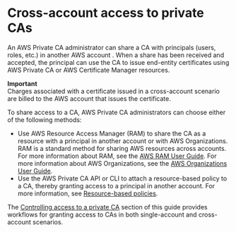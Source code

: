 # Cross\-account access to private CAs<a name="pca-resource-sharing"></a>

An AWS Private CA administrator can share a CA with principals \(users, roles, etc\.\) in another AWS account \. When a share has been received and accepted, the principal can use the CA to issue end\-entity certificates using AWS Private CA or AWS Certificate Manager resources\.

**Important**  
Charges associated with a certificate issued in a cross\-account scenario are billed to the AWS account that issues the certificate\.

To share access to a CA, AWS Private CA administrators can choose either of the following methods:
+ Use AWS Resource Access Manager \(RAM\) to share the CA as a resource with a principal in another account or with AWS Organizations\. RAM is a standard method for sharing AWS resources across accounts\. For more information about RAM, see the [AWS RAM User Guide](https://docs.aws.amazon.com/ram/latest/userguide/)\. For more information about AWS Organizations, see the [AWS Organizations User Guide](https://docs.aws.amazon.com/organizations/latest/userguide/)\.
+ Use the AWS Private CA API or CLI to attach a resource\-based policy to a CA, thereby granting access to a principal in another account\. For more information, see [Resource\-based policies](pca-rbp.md)\.

The [Controlling access to a private CA](granting-ca-access.md) section of this guide provides workflows for granting access to CAs in both single\-account and cross\-account scenarios\.